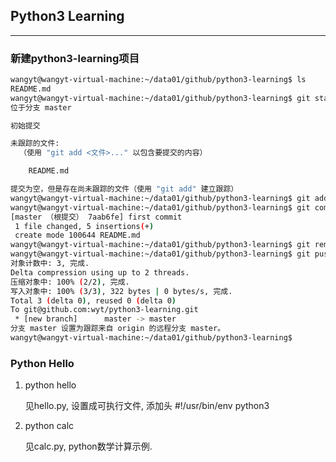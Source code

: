 ## Python3 Learning
------

### 新建python3-learning项目

```bash
wangyt@wangyt-virtual-machine:~/data01/github/python3-learning$ ls
README.md
wangyt@wangyt-virtual-machine:~/data01/github/python3-learning$ git status
位于分支 master

初始提交

未跟踪的文件:
  （使用 "git add <文件>..." 以包含要提交的内容）

	README.md

提交为空，但是存在尚未跟踪的文件（使用 "git add" 建立跟踪）
wangyt@wangyt-virtual-machine:~/data01/github/python3-learning$ git add README.md
wangyt@wangyt-virtual-machine:~/data01/github/python3-learning$ git commit -m "first commit"
[master （根提交） 7aab6fe] first commit
 1 file changed, 5 insertions(+)
 create mode 100644 README.md
wangyt@wangyt-virtual-machine:~/data01/github/python3-learning$ git remote add origin git@github.com:wyt/python3-learning.git
wangyt@wangyt-virtual-machine:~/data01/github/python3-learning$ git push -u origin master
对象计数中: 3, 完成.
Delta compression using up to 2 threads.
压缩对象中: 100% (2/2), 完成.
写入对象中: 100% (3/3), 322 bytes | 0 bytes/s, 完成.
Total 3 (delta 0), reused 0 (delta 0)
To git@github.com:wyt/python3-learning.git
 * [new branch]      master -> master
分支 master 设置为跟踪来自 origin 的远程分支 master。
wangyt@wangyt-virtual-machine:~/data01/github/python3-learning$ 
```

### Python Hello

1. python hello

   见hello.py, 设置成可执行文件, 添加头 #!/usr/bin/env python3

2. python calc

   见calc.py, python数学计算示例.


